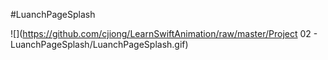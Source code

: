 #LuanchPageSplash

![](https://github.com/cjiong/LearnSwiftAnimation/raw/master/Project 02 - LuanchPageSplash/LuanchPageSplash.gif)